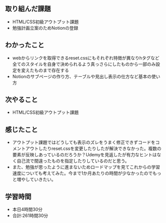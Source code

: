 ## 取り組んだ課題
- HTML/CSS初級アウトプット課題
- 勉強計画立案のためNotionの登録
## わかったこと
- webからリンクを取得できるreset.cssにもそれぞれ特徴が異なりhタグなど全てのスタイルを自身で決められるよう真っさらにしたものから一部のみ設定を変えたものまで存在する
- Notionのサブページの作り方、テーブルや見出し表示の仕方など基本の使い方
## 次やること
- HTML/CSS初級アウトプット課題
## 感じたこと
- アウトプット課題ではどうしても表示のズレをうまく修正できずコードをコメントアウトしたりreset.cssを変更したりしたが解決できなかった。複数の要素が反映しあっているのだろうか？Udemyを見返したが有力なヒントはなく自己流で間違ったものを指定したりしているのだと思う。
- また、勉強が思ったように進まないためロードマップを見てこれからの学習速度についても考えてみた。今まで1か月あたりの時間が少なかったのでもっと増やしていきたい。
## 学習時間
- 本日4時間30分<br>
- 合計:261時間30分
